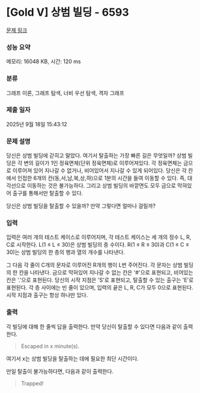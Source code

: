 # [Gold V] 상범 빌딩 - 6593 

[문제 링크](https://www.acmicpc.net/problem/6593) 

### 성능 요약

메모리: 16048 KB, 시간: 120 ms

### 분류

그래프 이론, 그래프 탐색, 너비 우선 탐색, 격자 그래프

### 제출 일자

2025년 9월 18일 15:43:12

### 문제 설명

<p>당신은 상범 빌딩에 갇히고 말았다. 여기서 탈출하는 가장 빠른 길은 무엇일까? 상범 빌딩은 각 변의 길이가 1인 정육면체(단위 정육면체)로 이루어져있다. 각 정육면체는 금으로 이루어져 있어 지나갈 수 없거나, 비어있어서 지나갈 수 있게 되어있다. 당신은 각 칸에서 인접한 6개의 칸(동,서,남,북,상,하)으로 1분의 시간을 들여 이동할 수 있다. 즉, 대각선으로 이동하는 것은 불가능하다. 그리고 상범 빌딩의 바깥면도 모두 금으로 막혀있어 출구를 통해서만 탈출할 수 있다.</p>

<p>당신은 상범 빌딩을 탈출할 수 있을까? 만약 그렇다면 얼마나 걸릴까?</p>

### 입력 

 <p>입력은 여러 개의 테스트 케이스로 이루어지며, 각 테스트 케이스는 세 개의 정수 L, R, C로 시작한다. L(1 ≤ L ≤ 30)은 상범 빌딩의 층 수이다. R(1 ≤ R ≤ 30)과 C(1 ≤ C ≤ 30)는 상범 빌딩의 한 층의 행과 열의 개수를 나타낸다.</p>

<p>그 다음 각 줄이 C개의 문자로 이루어진 R개의 행이 L번 주어진다. 각 문자는 상범 빌딩의 한 칸을 나타낸다. 금으로 막혀있어 지나갈 수 없는 칸은 '#'으로 표현되고, 비어있는 칸은 '.'으로 표현된다. 당신의 시작 지점은 'S'로 표현되고, 탈출할 수 있는 출구는 'E'로 표현된다. 각 층 사이에는 빈 줄이 있으며, 입력의 끝은 L, R, C가 모두 0으로 표현된다. 시작 지점과 출구는 항상 하나만 있다.</p>

### 출력 

 <p>각 빌딩에 대해 한 줄씩 답을 출력한다. 만약 당신이 탈출할 수 있다면 다음과 같이 출력한다.</p>

<blockquote>Escaped in x minute(s).</blockquote>

<p>여기서 x는 상범 빌딩을 탈출하는 데에 필요한 최단 시간이다.</p>

<p>만일 탈출이 불가능하다면, 다음과 같이 출력한다.</p>

<blockquote>Trapped!</blockquote>

